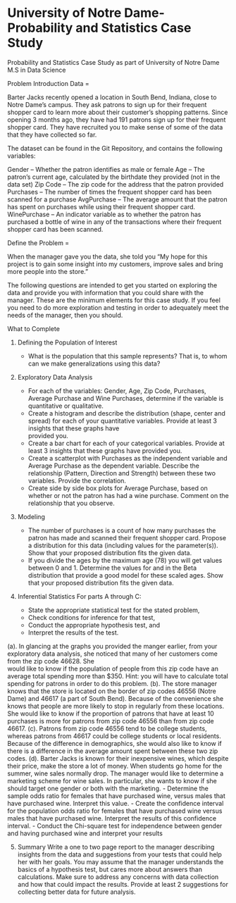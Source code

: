 # University of Notre Dame-Probability and Statistics Case Study
Probability and Statistics Case Study as part of University of Notre Dame M.S in Data Science

Problem Introduction
Data = 

Barter Jacks recently opened a location in South Bend, Indiana, close to Notre Dame’s campus.  They ask patrons to sign up for their frequent shopper card to learn more about their customer’s shopping patterns.  Since opening 3 months ago, they have had 191 patrons sign up for their frequent shopper card.  They have recruited you to make sense of some of the data that they have collected so far.

The dataset can be found in the Git Repository, and contains the following variables:

Gender – Whether the patron identifies as male or female
Age – The patron’s current age, calculated by the birthdate they provided (not in the data set)
Zip Code – The zip code for the address that the patron provided
Purchases – The number of times the frequent shopper card has been scanned for a purchase
AvgPurchase – The average amount that the patron has spent on purchases while using their frequent shopper card.
WinePurchase – An indicator variable as to whether the patron has purchased a bottle of wine in any of the transactions where their frequent shopper card has been scanned.
 

Define the Problem = 

When the manager gave you the data, she told you “My hope for this project is to gain some insight into my customers, improve sales and bring more people into the store.” 

The following questions are intended to get you started on exploring the data and provide you with information that you could share with the manager.  These are the minimum elements for this case study.  If you feel you need to do more exploration and testing in order to adequately meet the needs of the manager, then you should.

What to Complete
1. Defining the Population of Interest
   - What is the population that this sample represents? That is, to whom can we make generalizations using this data?
 
2. Exploratory Data Analysis
   - For each of the variables: Gender, Age, Zip Code, Purchases, Average Purchase and Wine Purchases, determine if the variable is quantitative or qualitative.
   - Create a histogram and describe the distribution (shape, center and spread) for each of your quantitative variables. Provide at least 3 insights that these graphs have    
     provided you.
   - Create a bar chart for each of your categorical variables. Provide at least 3 insights that these graphs have provided you.
   - Create a scatterplot with Purchases as the independent variable and Average Purchase as the dependent variable. Describe the relationship (Pattern, Direction and Strength)      between these two variables.  Provide the correlation.
   - Create side by side box plots for Average Purchase, based on whether or not the patron has had a wine purchase.  Comment on the relationship that you observe.
 

3. Modeling
   - The number of purchases is a count of how many purchases the patron has made and scanned their frequent shopper card. Propose a distribution for this data (including values       for the parameter(s)).  Show that your proposed distribution fits the given data.
   - If you divide the ages by the maximum age (78) you will get values between 0 and 1. Determine the values for  and  in the Beta distribution that provide a good model for        these scaled ages.  Show that your proposed distribution fits the given data.
 

4. Inferential Statistics
For parts A through C:
   - State the appropriate statistical test for the stated problem,
   - Check conditions for inference for that test,
   - Conduct the appropriate hypothesis test, and
   - Interpret the results of the test.
   
  (a). In glancing at the graphs you provided the manger earlier, from your exploratory data analysis, she noticed that many of her customers come from the zip code 46628. She  
       would like to know if the population of people from this zip code have an average total spending more than $350.  Hint: you will have to calculate total spending for 
       patrons in order to do this problem.
  (b). The store manager knows that the store is located on the border of zip codes 46556 (Notre Dame) and 46617 (a part of South Bend). Because of the convenience she knows 
       that people are more likely to stop in regularly from these locations.  She would like to know if the proportion of patrons that have at least 10 purchases is more for 
       patrons from zip code 46556 than from zip code 46617.
  (c). Patrons from zip code 46556 tend to be college students, whereas patrons from 46617 could be college students or local residents. Because of the difference in 
       demographics, she would also like to know if there is a difference in the average amount spent between these two zip codes.
  (d). Barter Jacks is known for their inexpensive wines, which despite their price, make the store a lot of money. When students go home for the summer, wine sales normally 
       drop.  The manager would like to determine a marketing scheme for wine sales.  In particular, she wants to know if she should target one gender or both with the 
       marketing.
    - Determine the sample odds ratio for females that have purchased wine, versus males that have purchased wine. Interpret this value.
    - Create the confidence interval for the population odds ratio for females that have purchased wine versus males that have purchased wine. Interpret the results of this 
      confidence interval.
    - Conduct the Chi-square test for independence between gender and having purchased wine and interpret your results
 

5. Summary
Write a one to two page report to the manager describing insights from the data and suggestions from your tests that could help her with her goals.  You may assume that the manager understands the basics of a hypothesis test, but cares more about answers than calculations.  Make sure to address any concerns with data collection and how that could impact the results.  Provide at least 2 suggestions for collecting better data for future analysis.
